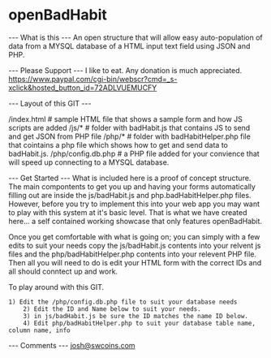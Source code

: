 # openBadHabit

--- What is this --- 
An open structure that will allow easy auto-population of data from a MYSQL database of a HTML input text field using JSON and PHP.

--- Please Support ---
I like to eat. Any donation is much appreciated. 
https://www.paypal.com/cgi-bin/webscr?cmd=_s-xclick&hosted_button_id=72ADLVUEMUCFY

--- Layout of this GIT ---

/index.html         # sample HTML file that shows a sample form and how JS scripts are added
/js/*               # folder with badHabit.js that contains JS to send and get JSON from PHP file 
/php/*              # folder with badHabitHelper.php file that cointains a php file which shows how to get and send                        data to badHabit.js.
/php/config.db.php  # a PHP file added for your convience that will speed up connecting to a MYSQL database. 

--- Get Started --- 
  What is included here is a proof of concept structure. The main compontents to get you up and having your forms automatically filling out are inside the js/badHabit.js and php.badHabitHelper.php files.  However, before you try to implement this into your web app you may want to play with this system at it's basic level. That is what we have created here... a self contained working showcase that only features openBadHabit. 
  
  Once you get comfortable with what is going on; you can simply with a few edits to suit your needs copy the js/badHabit.js contents into your relvent js files and the php/badHabitHelper.php contents into your relevent PHP file. Then all you will need to do is edit your HTML form with the correct IDs and all should conntect up and work.
  
  To play around with this GIT.
  
    1) Edit the /php/config.db.php file to suit your database needs
		2) Edit the ID and Name below to suit your needs. 
		3) in js/badHabit.js be sure the ID matches the name ID below.
		4) Edit php/badHabitHelper.php to suit your database table name, column name, info
		
--- Comments ---
josh@swcoins.com

